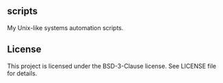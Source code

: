 scripts
-------
My Unix-like systems automation scripts. 

License
-------
This project is licensed under the BSD-3-Clause license. See LICENSE file for details.

